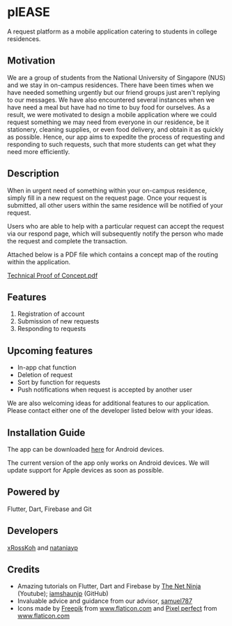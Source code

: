 # plEASE

A request platform as a mobile application catering to students in college residences.

## Motivation

We are a group of students from the National University of Singapore (NUS) and we stay in on-campus residences. There have been times when we have needed something urgently but our friend groups just aren't replying to our messages.  We have also encountered several instances when we have need a meal but have had no time to buy food for ourselves. As a result, we were motivated to design a mobile application where we could request something we may need from everyone in our residence, be it stationery, cleaning supplies, or even food delivery, and obtain it as quickly as possible. Hence, our app aims to expedite the process of requesting and responding to such requests, such that more students can get what they need more efficiently.

## Description

When in urgent need of something within your on-campus residence, simply fill in a new request on the request page. Once your request is submitted, all other users within the same residence will be notified of your request.

Users who are able to help with a particular request can accept the request via our respond page, which will subsequently notify the person who made the request and complete the transaction.

Attached below is a PDF file which contains a concept map of the routing within the application.

[Technical Proof of Concept.pdf](https://github.com/nataniayp/please/files/6559964/Milestone.1.Technical.Proof.of.Concept.pdf)

## Features

1. Registration of account
2. Submission of new requests
3. Responding to requests

## Upcoming features

* In-app chat function
* Deletion of request
* Sort by function for requests
* Push notifications when request is accepted by another user

We are also welcoming ideas for additional features to our application. Please contact either one of the developer listed below with your ideas. 

## Installation Guide

The app can be downloaded [here](https://drive.google.com/file/d/1Vy7YOBOoa3pXO6ZAC8XMqM7rqnTkQWmc/view?usp=sharing) for Android devices.

The current version of the app only works on Android devices. We will update support for Apple devices as soon as possible.

## Powered by

Flutter, Dart, Firebase and Git

## Developers

[xRossKoh](https://github.com/xRossKoh) and [nataniayp](https://github.com/nataniayp)

## Credits

* Amazing tutorials on Flutter, Dart and Firebase by [The Net Ninja](https://www.youtube.com/channel/UCW5YeuERMmlnqo4oq8vwUpg) (Youtube); [iamshaunjp](https://www.youtube.com/channel/UCW5YeuERMmlnqo4oq8vwUpg) (GitHub)
* Invaluable advice and guidance from our advisor, [samuel787](https://github.com/Samuel787/Samuel787.github.io)
* <div>Icons made by <a href="https://www.freepik.com" title="Freepik">Freepik</a> from <a href="https://www.flaticon.com/" title="Flaticon">www.flaticon.com</a> and <a href="https://www.flaticon.com/authors/pixel-perfect" title="Pixel perfect">Pixel perfect</a> from <a href="https://www.flaticon.com/" title="Flaticon">www.flaticon.com</a></div>
